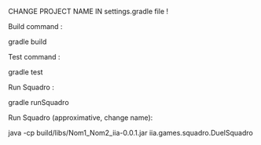 CHANGE PROJECT NAME IN settings.gradle file !

Build command :

gradle build

Test command : 

gradle test

Run Squadro :

gradle runSquadro

Run Squadro (approximative, change name):

java -cp  build/libs/Nom1_Nom2_iia-0.0.1.jar iia.games.squadro.DuelSquadro